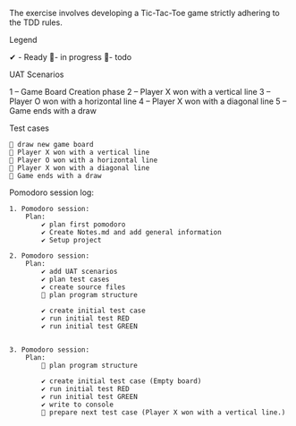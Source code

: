 The exercise involves developing a Tic-Tac-Toe game strictly adhering to the TDD rules.

Legend

✔ - Ready 🚧- in progress 📃- todo


UAT Scenarios

1 – Game Board Creation phase
2 – Player X won with a vertical line
3 – Player O won with a horizontal line
4 – Player X won with a diagonal line
5 – Game ends with a draw


Test cases

    📃 draw new game board
    📃 Player X won with a vertical line
    📃 Player O won with a horizontal line
    📃 Player X won with a diagonal line
    📃 Game ends with a draw


Pomodoro session log:

    1. Pomodoro session:
        Plan:
            ✔ plan first pomodoro
            ✔ Create Notes.md and add general information
            ✔ Setup project

    2. Pomodoro session:
        Plan:
            ✔ add UAT scenarios
            ✔ plan test cases
            ✔ create source files
            🚧 plan program structure
            
            ✔ create initial test case
            ✔ run initial test RED
            ✔ run initial test GREEN 


    3. Pomodoro session:
        Plan:
            🚧 plan program structure
            
            ✔ create initial test case (Empty board)
            ✔ run initial test RED
            ✔ run initial test GREEN
            ✔ write to console
            🚧 prepare next test case (Player X won with a vertical line.)
            

